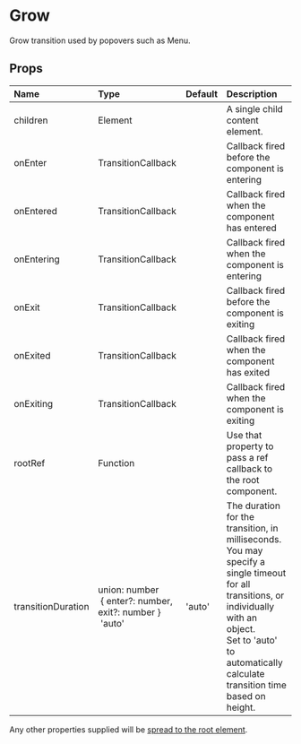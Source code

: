 <!--- This documentation is automatically generated, do not try to edit it. -->

# Grow

Grow transition used by popovers such as Menu.

## Props
| Name | Type | Default | Description |
|:-----|:-----|:--------|:------------|
| children | Element |  | A single child content element. |
| onEnter | TransitionCallback |  | Callback fired before the component is entering |
| onEntered | TransitionCallback |  | Callback fired when the component has entered |
| onEntering | TransitionCallback |  | Callback fired when the component is entering |
| onExit | TransitionCallback |  | Callback fired before the component is exiting |
| onExited | TransitionCallback |  | Callback fired when the component has exited |
| onExiting | TransitionCallback |  | Callback fired when the component is exiting |
| rootRef | Function |  | Use that property to pass a ref callback to the root component. |
| transitionDuration | union:&nbsp;number<br>&nbsp;{ enter?: number, exit?: number }<br>&nbsp;'auto'<br> | 'auto' | The duration for the transition, in milliseconds. You may specify a single timeout for all transitions, or individually with an object.<br>Set to 'auto' to automatically calculate transition time based on height. |

Any other properties supplied will be [spread to the root element](/customization/api#spread).


